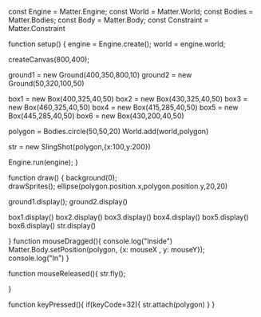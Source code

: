 const Engine = Matter.Engine;
const World = Matter.World;
const Bodies = Matter.Bodies;
const Body = Matter.Body;
const Constraint = Matter.Constraint

function setup() {
  engine = Engine.create();
	world = engine.world;

  createCanvas(800,400);
  
  ground1 = new Ground(400,350,800,10)
  ground2 = new Ground(50,320,100,50)

  box1 = new Box(400,325,40,50)
  box2 = new Box(430,325,40,50)
  box3 = new Box(460,325,40,50)
  box4 = new Box(415,285,40,50)
  box5 = new Box(445,285,40,50)
  box6 = new Box(430,200,40,50)

  polygon = Bodies.circle(50,50,20)
  World.add(world,polygon)
  

  str = new SlingShot(polygon,{x:100,y:200})
 
 

  Engine.run(engine);
}

function draw() {
  background(0);  
  drawSprites();
  ellipse(polygon.position.x,polygon.position.y,20,20)
 
ground1.display();
ground2.display()

box1.display()
box2.display()
box3.display()
box4.display()
box5.display()
box6.display()
str.display()




}
function mouseDragged(){
  console.log("Inside")
      Matter.Body.setPosition(polygon, {x: mouseX , y: mouseY});
      console.log("In")
}


function mouseReleased(){
  str.fly();
  
}

function keyPressed(){
  if(keyCode=32){
    str.attach(polygon)
  }
}